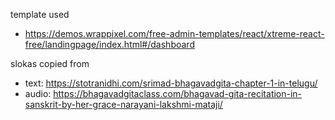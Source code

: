 
template used
- https://demos.wrappixel.com/free-admin-templates/react/xtreme-react-free/landingpage/index.html#/dashboard

slokas copied from
- text: https://stotranidhi.com/srimad-bhagavadgita-chapter-1-in-telugu/
- audio: https://bhagavadgitaclass.com/bhagavad-gita-recitation-in-sanskrit-by-her-grace-narayani-lakshmi-mataji/